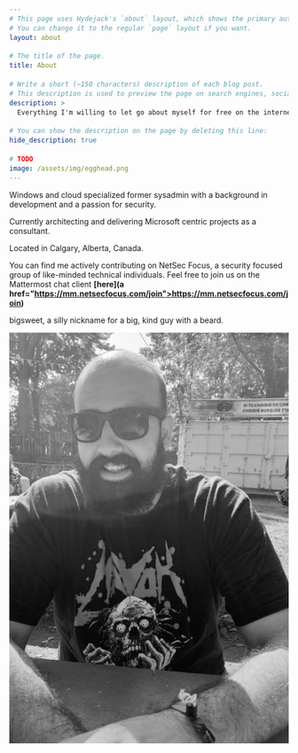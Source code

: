 ```yaml
---
# This page uses Hydejack's `about` layout, which shows the primary author's picture and about text at the top.
# You can change it to the regular `page` layout if you want.
layout: about

# The title of the page.
title: About

# Write a short (~150 characters) description of each blog post.
# This description is used to preview the page on search engines, social media, etc.
description: >
  Everything I'm willing to let go about myself for free on the internet.

# You can show the description on the page by deleting this line:
hide_description: true

# TODO
image: /assets/img/egghead.png
---
```

Windows and cloud specialized former sysadmin with a background in development and a passion for security.

Currently architecting and delivering Microsoft centric projects as a consultant.

Located in Calgary, Alberta, Canada. 

You can find me actively contributing on NetSec Focus, a security focused group of like-minded technical individuals.
Feel free to join us on the Mattermost chat client **[here](a href="https://mm.netsecfocus.com/join">https://mm.netsecfocus.com/join)**



bigsweet, a silly nickname for a big, kind guy with a beard.

![](./assets/img/egghead.png)
